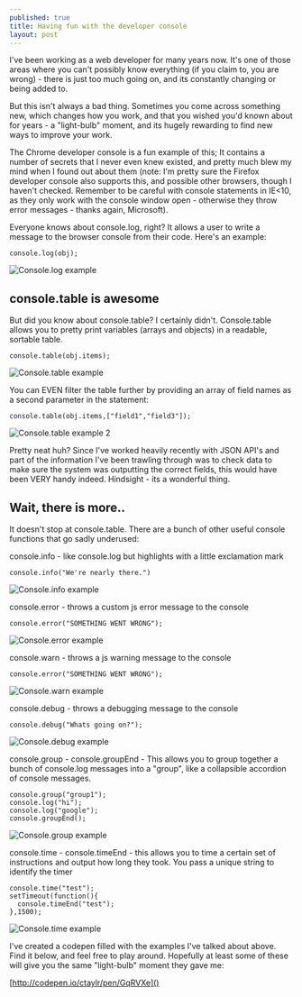 ```yaml
---
published: true
title: Having fun with the developer console
layout: post
---
```

I've been working as a web developer for many years now. It's one of those areas where you can't possibly know everything (if you claim to, you are wrong) - there is just too much going on, and its constantly changing or being added to.

But this isn't always a bad thing. Sometimes you come across something new, which changes how you work, and that you wished you'd known about for years - a "light-bulb" moment, and its hugely rewarding to find new ways to improve your work.

The Chrome developer console is a fun example of this; It contains a number of secrets that I never even knew existed, and pretty much blew my mind when I found out about them (note: I'm pretty sure the Firefox developer console also supports this, and possible other browsers, though I haven't checked. Remember to be careful with console statements in IE&lt;10, as they only work with the console window open - otherwise they throw error messages - thanks again, Microsoft).

Everyone knows about console.log, right? It allows a user to write a message to the browser console from their code. Here's an example:

    console.log(obj);
![Console.log example]({{site.baseurl}}/_images/consolelog.png)


## console.table is awesome
But did you know about console.table? I certainly didn't. Console.table allows you to pretty print variables (arrays and objects) in a readable, sortable table.

    console.table(obj.items);
![Console.table example]({{site.baseurl}}/_images/consoletable.png)


You can EVEN filter the table further by providing an array of field names as a second parameter in the statement:

    console.table(obj.items,["field1","field3"]);

![Console.table example 2]({{site.baseurl}}/_images/consoletable2.png)

Pretty neat huh? Since I've worked heavily recently with JSON API's and part of the information I've been trawling through was to check data to make sure the system was outputting the correct fields, this would have been VERY handy indeed. Hindsight - its a wonderful thing.

## Wait, there is more..
It doesn't stop at console.table. There are a bunch of other useful console functions that go sadly underused:

console.info - like console.log but highlights with a little exclamation mark

    console.info("We're nearly there.")

![Console.info example]({{site.baseurl}}/_images/consoleinfo.png)


console.error - throws a custom js error message to the console

    console.error("SOMETHING WENT WRONG");

![Console.error example]({{site.baseurl}}/_images/consoleerror.png)


console.warn - throws a js warning message to the console

    console.error("SOMETHING WENT WRONG");

![Console.warn example]({{site.baseurl}}/_images/consolewarn.png)


console.debug - throws a debugging message to the console

    console.debug("Whats going on?");

![Console.debug example]({{site.baseurl}}/_images/consoledebug.png)


console.group - console.groupEnd - This allows you to group together a bunch of console.log messages into a "group", like a collapsible accordion of console messages.

    console.group("group1");
    console.log("hi");
    console.log("google");
    console.groupEnd();

![Console.group example]({{site.baseurl}}/_images/consolegroup.png)


console.time - console.timeEnd - this allows you to time a certain set of instructions and output how long they took. You pass a unique string to identify the timer

    console.time("test");
    setTimeout(function(){
      console.timeEnd("test");
    },1500);

![Console.time example]({{site.baseurl}}/_images/consoletime.png)


I've created a codepen filled with the examples I've talked about above. Find it below, and feel free to play around. Hopefully at least some of these will give you the same "light-bulb" moment they gave me:

[http://codepen.io/ctaylr/pen/GqRVXe]()